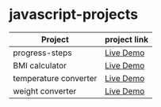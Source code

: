# javascript-projects

| Project  | project link |
| ------------- | ------------- |
|progress-steps| [Live Demo](https://codepen.io/leejongkai/pen/bGaoLbL)|
|BMI calculator| [Live Demo](https://codepen.io/leejongkai/pen/eYyEPoz) |
|temperature converter| [Live Demo](https://codepen.io/leejongkai/pen/rNpzqKe)|
|weight converter| [Live Demo](https://codepen.io/leejongkai/pen/vYpJVye) |

